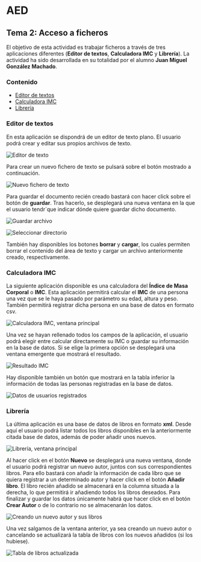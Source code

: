 # AED

## Tema 2: Acceso a ficheros

El objetivo de esta actividad es trabajar ficheros a través de tres aplicaciones diferentes (__Editor de textos__, __Calculadora IMC__ y __Librería__). La actividad ha sido desarrollada en su totalidad por el alumno __Juan Miguel González Machado__.



### Contenido
* [Editor de textos](#editor-de-texto)
* [Calculadora IMC](#calculadora-imc)
* [Librería](#libreria)



### Editor de textos

En esta aplicación se dispondrá de un editor de texto plano. El usuario podrá crear y editar sus propios archivos de texto.

![Editor de texto](https://i.imgur.com/XaPLtgr.png)

Para crear un nuevo fichero de texto se pulsará sobre el botón mostrado a continuación.

![Nuevo fichero de texto](https://i.imgur.com/CHaqgdJ.png)

Para guardar el documento recién creado bastará con hacer click sobre el botón de __guardar__. Tras hacerlo, se desplegará una nueva ventana en la que el usuario tendr´que indicar dónde quiere guardar dicho documento.

![Guardar archivo](https://i.imgur.com/NuhZGpv.png)

![Seleccionar directorio](https://i.imgur.com/M0yLpf6.png)

También hay disponibles los botones __borrar__ y __cargar__, los cuales permiten borrar el contenido del área de texto y cargar un archivo anteriormente creado, respectivamente.




### Calculadora IMC
La siguiente aplicación disponible es una calculadora del __Índice de Masa Corporal__ o __IMC__. Esta aplicación permitirá calcular el __IMC__ de una persona una vez que se le haya pasado por parámetro su edad, altura y peso. También permitirá registrar dicha persona en una base de datos en formato csv.

![Calculadora IMC, ventana principal](https://i.imgur.com/DIYMuch.png)

Una vez se hayan rellenado todos los campos de la aplicación, el usuario podrá elegir entre calcular directamente su IMC o guardar su información en la base de datos. Si se elige la primera opción se desplegará una ventana emergente que mostrará el resultado.

![Resultado IMC](https://i.imgur.com/FT4fgjA.png)

Hay disponible también un botón que mostrará en la tabla inferior la información de todas las personas registradas en la base de datos.

![Datos de usuarios registrados](https://i.imgur.com/n5l8PlN.png)



### Librería

La última aplicación es una base de datos de libros en formato __xml__. Desde aquí el usuario podrá listar todos los libros disponibles en la anteriormente citada base de datos, además de poder añadir unos nuevos.

![Librería, ventana principal](https://i.imgur.com/zXOXm4W.png)

Al hacer click en el botón __Nuevo__ se desplegará una nueva ventana, donde el usuario podrá registrar un nuevo autor, juntos con sus correspondientes libros. Para ello bastará con añadir la información de cada libro que se quiera registrar a un determinado autor y hacer click en el botón __Añadir libro__. El libro recién añadido se almacenará en la columna situada a la derecha, lo que permitirá ir añadiendo todos los libros deseados. Para finalizar y guardar los datos únicamente habrá que hacer click en el botón __Crear Autor__ o de lo contrario no se almacenarán los datos.

![Creando un nuevo autor y sus libros](https://i.imgur.com/ndRASYO.png)

Una vez salgamos de la ventana anterior, ya sea creando un nuevo autor o cancelando se actualizará la tabla de libros con los nuevos añadidos (si los hubiese).

![Tabla de libros actualizada](https://i.imgur.com/7f0j1x9.png)